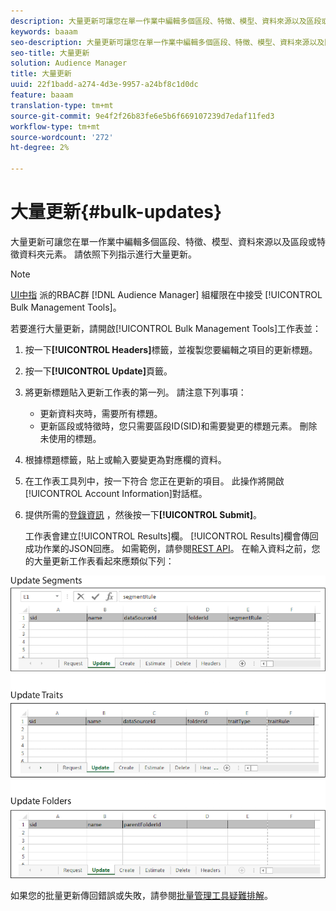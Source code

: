 ```yaml
---
description: 大量更新可讓您在單一作業中編輯多個區段、特徵、模型、資料來源以及區段或特徵資料夾元素。 請依照下列指示進行大量更新。
keywords: baaam
seo-description: 大量更新可讓您在單一作業中編輯多個區段、特徵、模型、資料來源以及區段或特徵資料夾元素。 請依照下列指示進行大量更新。
seo-title: 大量更新
solution: Audience Manager
title: 大量更新
uuid: 22f1badd-a274-4d3e-9957-a24bf8c1d0dc
feature: baaam
translation-type: tm+mt
source-git-commit: 9e4f2f26b83fe6e5b6f669107239d7edaf11fed3
workflow-type: tm+mt
source-wordcount: '272'
ht-degree: 2%

---
```



# 大量更新{#bulk-updates}

大量更新可讓您在單一作業中編輯多個區段、特徵、模型、資料來源以及區段或特徵資料夾元素。 請依照下列指示進行大量更新。

<!-- 

t_bulk_updates.xml

 -->

>[!NOTE]
>
>[UI中指](../../features/administration/administration-overview.md) 派的RBAC群 [!DNL Audience Manager] 組權限在中接受 [!UICONTROL Bulk Management Tools]。

若要進行大量更新，請開啟[!UICONTROL Bulk Management Tools]工作表並：

1. 按一下&#x200B;**[!UICONTROL Headers]**&#x200B;標籤，並複製您要編輯之項目的更新標題。
2. 按一下&#x200B;**[!UICONTROL Update]**&#x200B;頁籤。
3. 將更新標題貼入更新工作表的第一列。 請注意下列事項：

   * 更新資料夾時，需要所有標題。
   * 更新區段或特徵時，您只需要區段ID(SID)和需要變更的標題元素。 刪除未使用的標題。

4. 根據標題標籤，貼上或輸入要變更為對應欄的資料。
5. 在工作表工具列中，按一下符合        您正在更新的項目。
此操作將開啟[!UICONTROL Account Information]對話框。

6. 提供所需的[登錄資訊](../../reference/bulk-management-tools/bulk-management-intro.md#auth-reqs) ，然後按一下&#x200B;**[!UICONTROL Submit]**。

   工作表會建立[!UICONTROL Results]欄。 [!UICONTROL Results]欄會傳回成功作業的JSON回應。 如需範例，請參閱[REST API](../../api/rest-api-main/rest-api-main.md)。 在輸入資料之前，您的大量更新工作表看起來應類似下列：

![](assets/update.png)

如果您的批量更新傳回錯誤或失敗，請參閱[批量管理工具疑難排解](../../reference/bulk-management-tools/bulk-troubleshooting.md)。

